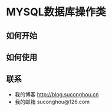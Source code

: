 <html>
<head>
	<h1>MYSQL数据库操作类</h1>
</head>
<body>

<h2>如何开始</h2>

<h2>如何使用</h2>

<h2>联系</h2>
<ul>
<li>我的博客 <a href="http://blog.suconghou.cn">http://blog.suconghou.cn</a></li>
<li>我的邮箱 suconghou@126.com</li>
</ul>
</body>
</html>